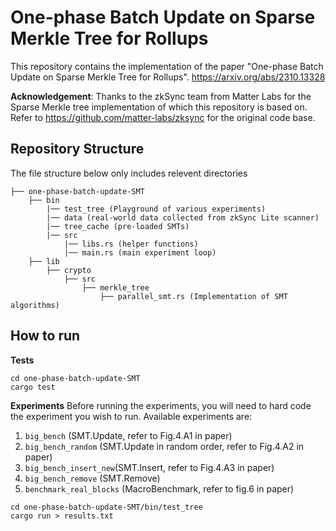 # One-phase Batch Update on Sparse Merkle Tree for Rollups

This repository contains the implementation of the paper "One-phase Batch Update on Sparse Merkle Tree for Rollups". https://arxiv.org/abs/2310.13328


**Acknowledgement**: Thanks to the zkSync team from Matter Labs for the Sparse Merkle tree implementation of which this repository is based on. Refer to https://github.com/matter-labs/zksync for the original code base.

## Repository Structure
The file structure below only includes relevent directories
```
├── one-phase-batch-update-SMT
    ├── bin
        |── test_tree (Playground of various experiments)
        |── data (real-world data collected from zkSync Lite scanner)
        |── tree_cache (pre-loaded SMTs)
        |── src
            |── libs.rs (helper functions)
            |── main.rs (main experiment loop)
    ├── lib
        ├── crypto
            ├── src
                ├── merkle_tree
                    ├── parallel_smt.rs (Implementation of SMT algorithms)
```

## How to run
**Tests**
```
cd one-phase-batch-update-SMT
cargo test
``` 
**Experiments**
Before running the experiments, you will need to hard code the experiment you wish to run. Available experiments are:
1. `big_bench` (SMT.Update, refer to Fig.4.A1 in paper) 
2. `big_bench_random` (SMT.Update in random order, refer to Fig.4.A2 in paper)
3. `big_bench_insert_new`(SMT.Insert, refer to Fig.4.A3 in paper)
4. `big_bench_remove` (SMT.Remove)
5. `benchmark_real_blocks` (MacroBenchmark, refer to fig.6 in paper)
```
cd one-phase-batch-update-SMT/bin/test_tree
cargo run > results.txt
``` 

